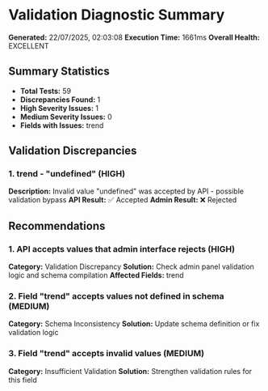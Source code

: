 # Validation Diagnostic Summary

**Generated:** 22/07/2025, 02:03:08
**Execution Time:** 1661ms
**Overall Health:** EXCELLENT

## Summary Statistics

- **Total Tests:** 59
- **Discrepancies Found:** 1
- **High Severity Issues:** 1
- **Medium Severity Issues:** 0
- **Fields with Issues:** trend

## Validation Discrepancies

### 1. trend - "undefined" (HIGH)
**Description:** Invalid value "undefined" was accepted by API - possible validation bypass
**API Result:** ✅ Accepted
**Admin Result:** ❌ Rejected

## Recommendations

### 1. API accepts values that admin interface rejects (HIGH)
**Category:** Validation Discrepancy
**Solution:** Check admin panel validation logic and schema compilation
**Affected Fields:** trend

### 2. Field "trend" accepts values not defined in schema (MEDIUM)
**Category:** Schema Inconsistency
**Solution:** Update schema definition or fix validation logic

### 3. Field "trend" accepts invalid values (MEDIUM)
**Category:** Insufficient Validation
**Solution:** Strengthen validation rules for this field

